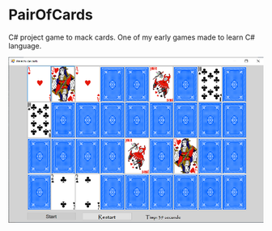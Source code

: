 # PairOfCards
C# project game to mack cards. One of my early games made to learn C# language.

![](perechi.png)
